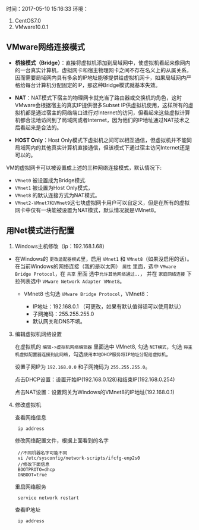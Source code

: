 时间：2017-05-10 15:16:33 
环境：

1. CentOS7.0
2. VMware10.0.1 

##  VMware网络连接模式

* **桥接模式（Bridge）**：直接将虚拟机添加到局域网中，使虚拟机看起来像网内的一台真实计算机，虚拟网卡和宿主物理网卡之间不存在名义上的从属关系，因而需要局域网内具有多余的IP地址能够提供给虚拟机网卡，如果局域网内严格给每台计算机分配固定的IP，那这种Bridge模式就基本失效。

* **NAT**：NAT模式下宿主的物理网卡就充当了路由器或交换机的角色，这时VMware会根据宿主的真实IP提供很多Subset IP供虚拟机使用，这样所有的虚拟机都是通过宿主的网络端口进行对Internet的访问，但看起来这些虚拟计算机都合法地访问到了局域网或者Internet，因为他们的IP地址通过NAT技术之后看起来是合法的。

* **HOST Only**：Host Only模式下虚拟机之间可以相互通信，但虚拟机并不能同局域网内的其他真实计算机直接通信，但该模式下通过宿主访问Internet还是可以的。 

VM的虚拟网卡可以被设置成上述的三种网络连接模式，默认情况下:

* `VMnet0` 被设置成为Bridge模式.
* `VMnet1` 被设置为Host Only模式，
* `VMnet8` 的默认连接方式为NAT模式。
* `VMnet2-VMnet7和VMnet9`这七块虚拟网卡用户可以自定义，但是在所有的虚拟网卡中仅有一块能被设置为NAT模式，默认情况就是VMnet8。

## 用Net模式进行配置

1. Windows主机修改（ip：192.168.1.68）

* 在Windows的 `更改适配器模式`里，启用 `VMnet1` 和 `VMnet8`（如果没启用的话）。在当前Windows的网络连接（我的是以太网） `属性` 里面，选中 `VMware Bridge Protocol`，在 `共享` 里面 选中`允许其他网络通过..`， 并在 `家庭网络连接` 下拉列表选中  `VMware Network Adapter VMnet8`。

    * VMnet8 也勾选 `VMware Bridge Protocol`，VMnet8：
	
		* IP地址：192.168.0.1 （可更改，如果有默认值得话可以使用默认）
		* 子网掩码：255.255.255.0
		* 默认网关和DNS不填。

3. 编辑虚拟机网络设置

    在虚拟机的 `编辑->虚拟机网络编辑器` 里面选中 VMnet8, 勾选 `NET模式`，勾选 `将主机虚拟配置器连接到此网络`，勾选`使用本地DHCP服务将IP地址分配给虚拟机`。

    设置子网IP为 `192.168.0.0` 和子网掩码为 `255.255.255.0`。

    点击DHCP设置：设置开始IP(192.168.0.128)和结束IP(192.168.0.254)

    点击NAT设置：设置网关为Windows的VMnet8的IP地址(192.168.0.1)


4. 修改虚拟机

    查看网络信息
	
		ip address

    修改网络配置文件，根据上面看到的名字

		//不同机器名字可能不同
		vi /etc/sysconfig/network-scripts/ifcfg-enp2s0
		//修改下面信息
		BOOTPROTO=dhcp
		ONBOOT=true
    重启网络服务

		service network restart

    查看IP地址
    
		ip address

